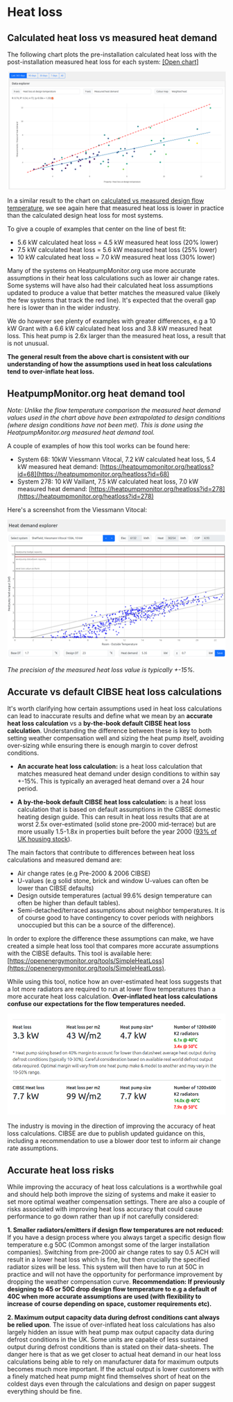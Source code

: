 # Heat loss


<!--The first step in designing a heat pump system is to calculate the heat loss of the property. This is done by measuring out building & room dimensions, selecting U-values and ventilation rates, etc that best represent how the building is constructed. This overall heat loss value is used to size the heat pump that is installed and the individual room heat demand requirements coupled with a target design flow temperature determines the size of the emitters.

It is much more common for heat loss calculations to over-estimate rather than under-estimate the heat loss of a property and this can lead to an over-sized heat pump being installed with a modulation range that doesn't match the real world demand of the property well. 

An over-estimated heat loss coupled with the practicalities of finding space for radiators will also tend to push up apparent design flow temperature required for the system.

We can use the monitoring data from HeatpumpMonitor.org to verify how close the in-use measured heat demand of each property is to it's calculated heat loss figure.-->


## Calculated heat loss vs measured heat demand

The following chart plots the pre-installation calculated heat loss with the post-installation measured heat loss for each system: [[Open chart]](https://heatpumpmonitor.org/?chart=1&selected_xaxis=heat_loss&selected_yaxis=measured_heat_loss&selected_color=weighted_heat)

![image](img/measured_heat_loss.png)

In a similar result to the chart on [calculated vs measured design flow temperature](low_temperature), we see again here that measured heat loss is lower in practice than the calculated design heat loss for most systems.

To give a couple of examples that center on the line of best fit:

- 5.6 kW calculated heat loss = 4.5 kW measured heat loss (20% lower)
- 7.5 kW calculated heat loss = 5.6 kW measured heat loss (25% lower)
- 10 kW calculated heat loss = 7.0 kW measured heat loss (30% lower)

Many of the systems on HeatpumpMonitor.org use more accurate assumptions in their heat loss calculations such as lower air change rates. Some systems will have also had their calculated heat loss assumptions updated to produce a value that better matches the measured value (likely the few systems that track the red line). It's expected that the overall gap here is lower than in the wider industry.

We do however see plenty of examples with greater differences, e.g a 10 kW Grant with a 6.6 kW calculated heat loss and 3.8 kW measured heat loss. This heat pump is 2.6x larger than the measured heat loss, a result that is not unusual.

**The general result from the above chart is consistent with our understanding of how the assumptions used in heat loss calculations tend to over-inflate heat loss.**

## HeatpumpMonitor.org heat demand tool

*Note: Unlike the flow temperature comparison the measured heat demand values used in the chart above have been extrapolated to design conditions (where design conditions have not been met). This is done using the HeatpumpMonitor.org measured heat demand tool.*

A couple of examples of how this tool works can be found here:

- System 68: 10kW Viessmann Vitocal, 7.2 kW calculated heat loss, 5.4 kW measured heat demand: [https://heatpumpmonitor.org/heatloss?id=68](https://heatpumpmonitor.org/heatloss?id=68)
- System 278: 10 kW Vaillant, 7.5 kW calculated heat loss, 7.0 kW measured heat demand: [https://heatpumpmonitor.org/heatloss?id=278](https://heatpumpmonitor.org/heatloss?id=278)

Here's a screenshot from the Viessmann Vitocal:

![image](img/heatlosstool.png)

*The precision of the measured heat loss value is typically +-15%.*

## Accurate vs default CIBSE heat loss calculations
It's worth clarifying how certain assumptions used in heat loss calculations can lead to inaccurate results and define what we mean by an **accurate heat loss calculation** vs a **by-the-book default CIBSE heat loss calculation**. Understanding the difference between these is key to both setting weather compensation well and sizing the heat pump itself, avoiding over-sizing while ensuring there is enough margin to cover defrost conditions.

- **An accurate heat loss calculation:**  is a heat loss calculation that matches measured heat demand under design conditions to within say +-15%. This is typically an averaged heat demand over a 24 hour period.

- **A by-the-book default CIBSE heat loss calculation:** is a heat loss calculation that is based on default assumptions in the CIBSE domestic heating design guide. This can result in heat loss results that are at worst 2.5x over-estimated (solid stone pre-2000 mid-terrace) but are more usually 1.5-1.8x in properties built before the year 2000 ([93% of UK housing stock](https://en.wikipedia.org/wiki/Housing_in_the_United_Kingdom)).

The main factors that contribute to differences between heat loss calculations and measured demand are:

- Air change rates (e.g Pre-2000 & 2006 CIBSE)
- U-values (e.g solid stone, brick and window U-values can often be lower than CIBSE defaults)
- Design outside temperatures (actual 99.6% design temperature can often be higher than default tables).
- Semi-detached/terraced assumptions about neighbor temperatures. It is of course good to have contingency to cover periods with neighbors unoccupied but this can be a source of the difference).

In order to explore the difference these assumptions can make, we have created a simple heat loss tool that compares more accurate assumptions with the CIBSE defaults. This tool is available here: [https://openenergymonitor.org/tools/SimpleHeatLoss](https://openenergymonitor.org/tools/SimpleHeatLoss). 

While using this tool, notice how an over-estimated heat loss suggests that a lot more radiators are required to run at lower flow temperatures than a more accurate heat loss calculation. **Over-inflated heat loss calculations confuse our expectations for the flow temperatures needed.**

![image](img/simple_heat_loss.png)

The industry is moving in the direction of improving the accuracy of heat loss calculations. CIBSE are due to publish updated guidance on this, including a recommendation to use a blower door test to inform air change rate assumptions. 

## Accurate heat loss risks

While improving the accuracy of heat loss calculations is a worthwhile goal and should help both improve the sizing of systems and make it easier to set more optimal weather compensation settings. There are also a couple of risks associated with improving heat loss accuracy that could cause performance to go down rather than up if not carefully considered:

**1\. Smaller radiators/emitters if design flow temperatures are not reduced:**
If you have a design process where you always target a specific design flow temperature e.g 50C (Common amongst some of the larger installation companies). Switching from pre-2000 air change rates to say 0.5 ACH will result in a lower heat loss which is fine, but then crucially the specified radiator sizes will be less. This system will then have to run at 50C in practice and will not have the opportunity for performance improvement by dropping the weather compensation curve. **Recommendation: If previously designing to 45 or 50C drop design flow temperature to e.g a default of 40C when more accurate assumptions are used (with flexibility to increase of course depending on space, customer requirements etc).**

**2\. Maximum output capacity data during defrost conditions cant always be relied upon**.
The issue of over-inflated heat loss calculations has also largely hidden an issue with heat pump max output capacity data during defrost conditions in the UK. Some units are capable of less sustained output during defrost conditions than is stated on their data-sheets. The danger here is that as we get closer to actual heat demand in our heat loss calculations being able to rely on manufacturer data for maximum outputs becomes much more important. If the actual output is lower customers with a finely matched heat pump might find themselves short of heat on the coldest days even through the calculations and design on paper suggest everything should be fine.